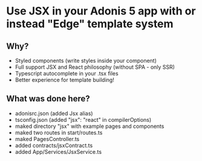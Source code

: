 # Use JSX in your Adonis 5 app with or instead "Edge" template system

## Why?

- Styled components (write styles inside your component)
- Full support JSX and React philosophy (without SPA - only SSR)
- Typescript autocomplete in your .tsx files
- Better experience for template building!

## What was done here?

- adonisrc.json (added Jsx alias)
- tsconfig.json (added "jsx": "react" in compilerOptions)
- maked directory "jsx" with example pages and components
- maked two routes in start/routes.ts
- maked PagesController.ts
- added contracts/jsxContract.ts
- added App/Services/JsxService.ts
